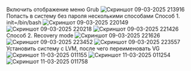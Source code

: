 Включить отображение меню Grub
![Скриншот 09-03-2025 213916](https://github.com/user-attachments/assets/2abfad18-ccb1-4802-968f-1f2b80d256c7)
Попасть в систему без пароля несколькими способами
Способ 1. init=/bin/bash
![Скриншот 09-03-2025 220149](https://github.com/user-attachments/assets/a6c0b837-27d7-47e4-b8a4-16709f881696)
![Скриншот 09-03-2025 220218](https://github.com/user-attachments/assets/3cd7605f-96ed-450b-af0c-754139fa4362)
![Скриншот 09-03-2025 221426](https://github.com/user-attachments/assets/dfef5a7d-c1e0-4b68-b8e0-83343578db2c)
Способ 2. Recovery mode
![Скриншот 09-03-2025 221626](https://github.com/user-attachments/assets/7ad706fa-8bc6-4eb8-85ec-2a59889db0b0)
![Скриншот 09-03-2025 223452](https://github.com/user-attachments/assets/5e7aadbf-5f01-4ee4-a470-f5b14ef2cbee)
![Скриншот 09-03-2025 223557](https://github.com/user-attachments/assets/bb1ab914-3463-4389-9bc9-860c0c6518b1)
Установить систему с LVM, после чего переименовать VG
![Скриншот 11-03-2025 011155](https://github.com/user-attachments/assets/7f6442b1-c4d6-4bdd-a748-10774a30bf55)
![Скриншот 11-03-2025 011254](https://github.com/user-attachments/assets/c41c9889-067b-4a1d-b1fa-092f1e0b8cbe)
![Скриншот 11-03-2025 011758](https://github.com/user-attachments/assets/14c51fe0-42d7-4a09-8ee7-008b463faa33)
